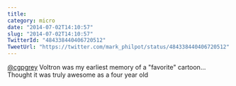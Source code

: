 ```yaml
---
title: 
category: micro
date: "2014-07-02T14:10:57"
slug: "2014-07-02T14:10:57"
TwitterId: "484338440406720512"
TweetUrl: "https://twitter.com/mark_philpot/status/484338440406720512"
---
```


[@cgpgrey](https://twitter.com/cgpgrey) Voltron was my earliest memory of a
"favorite" cartoon... Thought it was truly awesome as a four year old
